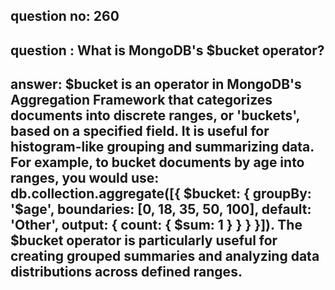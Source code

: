 
      
## question no: 260

## question : What is MongoDB's $bucket operator?

## answer: $bucket is an operator in MongoDB's Aggregation Framework that categorizes documents into discrete ranges, or 'buckets', based on a specified field. It is useful for histogram-like grouping and summarizing data. For example, to bucket documents by age into ranges, you would use: db.collection.aggregate([{ $bucket: { groupBy: '$age', boundaries: [0, 18, 35, 50, 100], default: 'Other', output: { count: { $sum: 1 } } } }]). The $bucket operator is particularly useful for creating grouped summaries and analyzing data distributions across defined ranges.
      